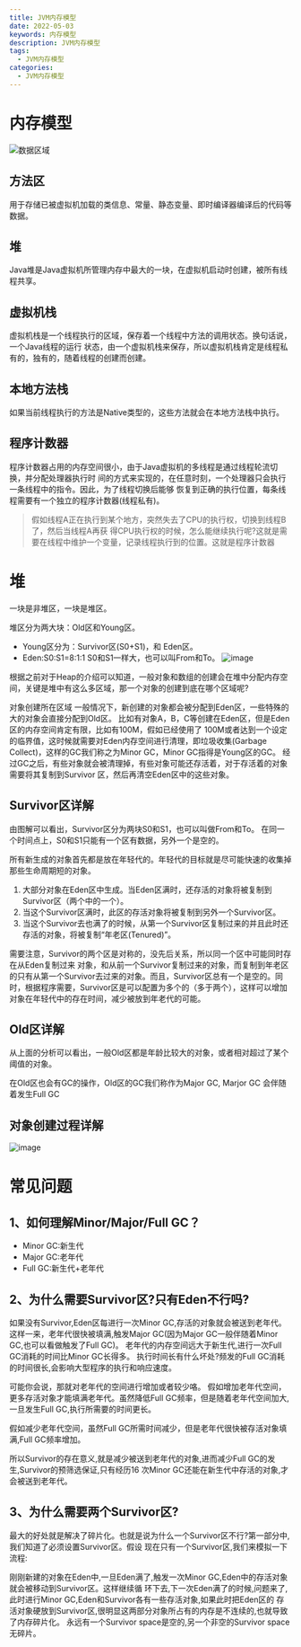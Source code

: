 ```yaml
---
title: JVM内存模型
date: 2022-05-03
keywords: 内存模型
description: JVM内存模型
tags:
  - JVM内存模型
categories:
  - JVM内存模型
---
```


# 内存模型
![数据区域](https://java-run-blog.oss-cn-zhangjiakou.aliyuncs.com/blog/9rZdOl.png)

## 方法区
用于存储已被虚拟机加载的类信息、常量、静态变量、即时编译器编译后的代码等数据。

## 堆
Java堆是Java虚拟机所管理内存中最大的一块，在虚拟机启动时创建，被所有线程共享。

## 虚拟机栈
虚拟机栈是一个线程执行的区域，保存着一个线程中方法的调用状态。换句话说，一个Java线程的运行 状态，由一个虚拟机栈来保存，所以虚拟机栈肯定是线程私有的，独有的，随着线程的创建而创建。

## 本地方法栈
如果当前线程执行的方法是Native类型的，这些方法就会在本地方法栈中执行。

## 程序计数器
程序计数器占用的内存空间很小，由于Java虚拟机的多线程是通过线程轮流切换，并分配处理器执行时 间的方式来实现的，在任意时刻，一个处理器只会执行一条线程中的指令。因此，为了线程切换后能够 恢复到正确的执行位置，每条线程需要有一个独立的程序计数器(线程私有)。
> 假如线程A正在执行到某个地方，突然失去了CPU的执行权，切换到线程B了，然后当线程A再获 得CPU执行权的时候，怎么能继续执行呢?这就是需要在线程中维护一个变量，记录线程执行到的位置。这就是程序计数器

# 堆
一块是非堆区，一块是堆区。

堆区分为两大块：Old区和Young区。
- Young区分为：Survivor区(S0+S1)，和 Eden区。
- Eden:S0:S1=8:1:1 S0和S1一样大，也可以叫From和To。
![image](http://java-run-blog.oss-cn-zhangjiakou.aliyuncs.com/7699730376524dad8b5b80976db5955e.png)

根据之前对于Heap的介绍可以知道，一般对象和数组的创建会在堆中分配内存空间，关键是堆中有这么多区域，那一个对象的创建到底在哪个区域呢?

对象创建所在区域 一般情况下，新创建的对象都会被分配到Eden区，一些特殊的大的对象会直接分配到Old区。 比如有对象A，B，C等创建在Eden区，但是Eden区的内存空间肯定有限，比如有100M，假如已经使用了 100M或者达到一个设定的临界值，这时候就需要对Eden内存空间进行清理，即垃圾收集(Garbage Collect)，这样的GC我们称之为Minor GC，Minor GC指得是Young区的GC。 经过GC之后，有些对象就会被清理掉，有些对象可能还存活着，对于存活着的对象需要将其复制到Survivor 区，然后再清空Eden区中的这些对象。

## Survivor区详解

由图解可以看出，Survivor区分为两块S0和S1，也可以叫做From和To。 
在同一个时间点上，S0和S1只能有一个区有数据，另外一个是空的。

所有新生成的对象首先都是放在年轻代的。年轻代的目标就是尽可能快速的收集掉那些生命周期短的对象。
1. 大部分对象在Eden区中生成。当Eden区满时，还存活的对象将被复制到Survivor区（两个中的一个）。
2. 当这个Survivor区满时，此区的存活对象将被复制到另外一个Survivor区。
3. 当这个Survivor去也满了的时候，从第一个Survivor区复制过来的并且此时还存活的对象，将被复制“年老区(Tenured)”。

需要注意，Survivor的两个区是对称的，没先后关系，所以同一个区中可能同时存在从Eden复制过来 对象，和从前一个Survivor复制过来的对象，而复制到年老区的只有从第一个Survivor去过来的对象。而且，Survivor区总有一个是空的。同时，根据程序需要，Survivor区是可以配置为多个的（多于两个），这样可以增加对象在年轻代中的存在时间，减少被放到年老代的可能。

## Old区详解

从上面的分析可以看出，一般Old区都是年龄比较大的对象，或者相对超过了某个阈值的对象。

在Old区也会有GC的操作，Old区的GC我们称作为Major GC, Marjor GC 会伴随着发生Full GC


## 对象创建过程详解

![image](http://java-run-blog.oss-cn-zhangjiakou.aliyuncs.com/19f278bba025414b9335a0b86a6b99a5.png)


# 常见问题

## 1、如何理解Minor/Major/Full GC？
 - Minor GC:新生代
 - Major GC:老年代
 - Full GC:新生代+老年代

## 2、为什么需要Survivor区?只有Eden不行吗?

如果没有Survivor,Eden区每进行一次Minor GC,存活的对象就会被送到老年代。 这样一来，老年代很快被填满,触发Major GC(因为Major GC一般伴随着Minor GC,也可以看做触发了Full GC)。 老年代的内存空间远大于新生代,进行一次Full GC消耗的时间比Minor GC长得多。 执行时间长有什么坏处?频发的Full GC消耗的时间很长,会影响大型程序的执行和响应速度。

可能你会说，那就对老年代的空间进行增加或者较少咯。 假如增加老年代空间，更多存活对象才能填满老年代。虽然降低Full GC频率，但是随着老年代空间加大,一旦发生Full GC,执行所需要的时间更长。

假如减少老年代空间，虽然Full GC所需时间减少，但是老年代很快被存活对象填满,Full GC频率增加。

所以Survivor的存在意义,就是减少被送到老年代的对象,进而减少Full GC的发生,Survivor的预筛选保证,只有经历16 次Minor GC还能在新生代中存活的对象,才会被送到老年代。

## 3、为什么需要两个Survivor区?

最大的好处就是解决了碎片化。也就是说为什么一个Survivor区不行?第一部分中,我们知道了必须设置Survivor区。假设 现在只有一个Survivor区,我们来模拟一下流程:

刚刚新建的对象在Eden中,一旦Eden满了,触发一次Minor GC,Eden中的存活对象就会被移动到Survivor区。这样继续循 环下去,下一次Eden满了的时候,问题来了,此时进行Minor GC,Eden和Survivor各有一些存活对象,如果此时把Eden区的 存活对象硬放到Survivor区,很明显这两部分对象所占有的内存是不连续的,也就导致了内存碎片化。
永远有一个Survivor space是空的,另一个非空的Survivor space无碎片。


